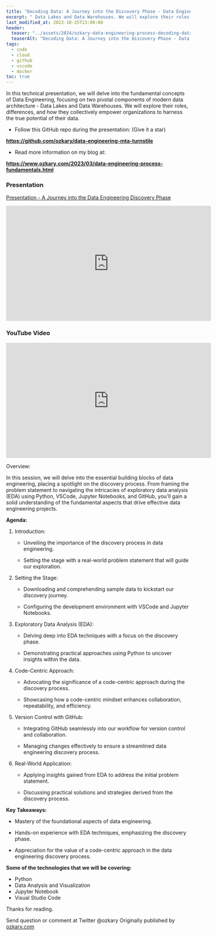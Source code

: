 ```yaml
---
title: "Decoding Data: A Journey into the Discovery Phase - Data Engineering Process Fundamentals"
excerpt: " Data Lakes and Data Warehouses. We will explore their roles, differences, and how they collectively empower organizations to harness the true potential of their data. "
last_modified_at: 2023-10-25T13:00:00
header:
  teaser: "../assets/2024/ozkary-data-engineering-process-decoding-data-with-discovery.png"
  teaserAlt: "Decoding Data: A Journey into the Discovery Phase - Data Engineering Process Fundamentals"
tags: 
  - code  
  - cloud
  - github
  - vscode
  - docker
toc: true
---
```


In this technical presentation, we will delve into the fundamental concepts of Data Engineering, focusing on two pivotal components of modern data architecture - Data Lakes and Data Warehouses. We will explore their roles, differences, and how they collectively empower organizations to harness the true potential of their data.


- Follow this GitHub repo during the presentation: (Give it a star)

**https://github.com/ozkary/data-engineering-mta-turnstile**

- Read more information on my blog at:  

**https://www.ozkary.com/2023/03/data-engineering-process-fundamentals.html**

  
### Presentation

[Presentation - A Journey into the Data Engineering Discovery Phase](https://docs.google.com/presentation/d/e/2PACX-1vRRj1SbHVnfg0ILoMC2qFhAzyAgyj_TaXMAF32I_f31tQcUvKeWj45Fgpkpt1J0EyCicRvVuPArD-qZ/pub?start=true&loop=false&delayms=5000)


<iframe src="https://docs.google.com/presentation/d/e/2PACX-1vRRj1SbHVnfg0ILoMC2qFhAzyAgyj_TaXMAF32I_f31tQcUvKeWj45Fgpkpt1J0EyCicRvVuPArD-qZ/embed?start=true&loop=false&delayms=5000" frameborder="0" width="560" height="315" allowfullscreen="true" mozallowfullscreen="true" webkitallowfullscreen="true"></iframe>


### YouTube Video

<iframe width="560" height="315" src="https://www.youtube.com/embed/F2WHH5MrmE4?si=QbU8uhwwcBKtwLeI" title="YouTube video player" frameborder="0" allow="accelerometer; autoplay; clipboard-write; encrypted-media; gyroscope; picture-in-picture; web-share" allowfullscreen></iframe>

Overview:

In this session, we will delve into the essential building blocks of data engineering, placing a spotlight on the discovery process. From framing the problem statement to navigating the intricacies of exploratory data analysis (EDA) using Python, VSCode, Jupyter Notebooks, and GitHub, you'll gain a solid understanding of the fundamental aspects that drive effective data engineering projects.

**Agenda:**

1. Introduction:

   - Unveiling the importance of the discovery process in data engineering.

   - Setting the stage with a real-world problem statement that will guide our exploration.

2. Setting the Stage:

   - Downloading and comprehending sample data to kickstart our discovery journey.

   - Configuring the development environment with VSCode and Jupyter Notebooks.

3. Exploratory Data Analysis (EDA):

   - Delving deep into EDA techniques with a focus on the discovery phase.

   - Demonstrating practical approaches using Python to uncover insights within the data.

4. Code-Centric Approach:

   - Advocating the significance of a code-centric approach during the discovery process.

   - Showcasing how a code-centric mindset enhances collaboration, repeatability, and efficiency.

5. Version Control with GitHub:

   - Integrating GitHub seamlessly into our workflow for version control and collaboration.

   - Managing changes effectively to ensure a streamlined data engineering discovery process.

6. Real-World Application:

   - Applying insights gained from EDA to address the initial problem statement.

   - Discussing practical solutions and strategies derived from the discovery process.


**Key Takeaways:**

- Mastery of the foundational aspects of data engineering.

- Hands-on experience with EDA techniques, emphasizing the discovery phase.

- Appreciation for the value of a code-centric approach in the data engineering discovery process.

  
**Some of the technologies that we will be covering:**

- Python
- Data Analysis and Visualization
- Jupyter Notebook
- Visual Studio Code


Thanks for reading.

Send question or comment at Twitter @ozkary
Originally published by [ozkary.com](https://www.ozkary.com)